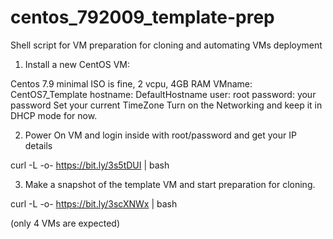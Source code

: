 # centos_792009_template-prep
Shell script for VM preparation for cloning and automating VMs deployment

1) Install a new CentOS VM:

Centos 7.9 minimal ISO is fine, 2 vcpu, 4GB RAM
VMname: CentOS7_Template
hostname: DefaultHostname
user: root
password: your password
Set your current TimeZone 
Turn on the Networking and keep it in DHCP mode for now.

2) Power On VM and login inside with root/password and get your IP details

curl -L -o- https://bit.ly/3s5tDUI | bash

3) Make a snapshot of the template VM and start preparation for cloning.

curl -L -o- https://bit.ly/3scXNWx | bash

(only 4 VMs are expected)
